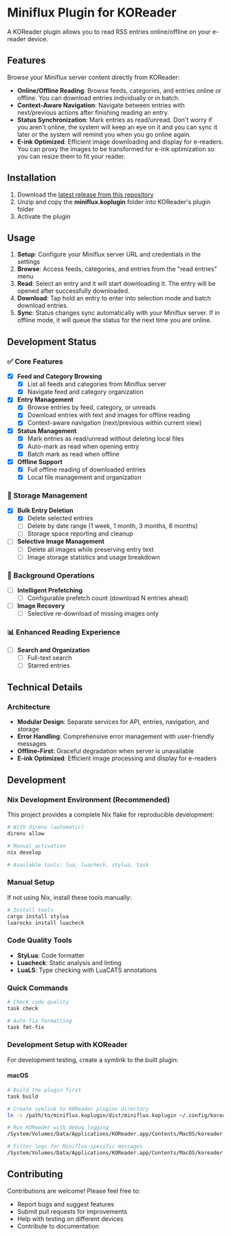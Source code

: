 # Miniflux Plugin for KOReader

A KOReader plugin allows you to read RSS entries online/offline on your e-reader device.

## Features

Browse your Miniflux server content directly from KOReader:

- **Online/Offline Reading**: Browse feeds, categories, and entries online or offline. You can download entries individually or in batch.
- **Context-Aware Navigation**: Navigate between entries with next/previous actions after finishing reading an entry.
- **Status Synchronization**: Mark entries as read/unread. Don't worry if you aren't online, the system will keep an eye on it and you can sync it later or the system will remind you when you go online again.
- **E-ink Optimized**: Efficient image downloading and display for e-readers. You can proxy the images to be transformed for e-ink optimization so you can resize them to fit your reader.

## Installation

1. Download the [latest release from this repository](https://github.com/AlgusDark/miniflux.koplugin/releases/latest)
2. Unzip and copy the **miniflux.koplugin** folder into KOReader's plugin folder
3. Activate the plugin

## Usage

1. **Setup**: Configure your Miniflux server URL and credentials in the settings
2. **Browse**: Access feeds, categories, and entries from the "read entries" menu
3. **Read**: Select an entry and it will start downloading it. The entry will be opened after successfully downloaded.
4. **Download**: Tap hold an entry to enter into selection mode and batch download entries.
5. **Sync**: Status changes sync automatically with your Miniflux server. If in offline mode, it will queue the status for the next time you are online.

## Development Status

### ✅ Core Features

- [x] **Feed and Category Browsing**
  - [x] List all feeds and categories from Miniflux server
  - [x] Navigate feed and category organization
- [x] **Entry Management**
  - [x] Browse entries by feed, category, or unreads
  - [x] Download entries with text and images for offline reading
  - [x] Context-aware navigation (next/previous within current view)
- [x] **Status Management**
  - [x] Mark entries as read/unread without deleting local files
  - [x] Auto-mark as read when opening entry
  - [x] Batch mark as read when offline
- [x] **Offline Support**
  - [x] Full offline reading of downloaded entries
  - [x] Local file management and organization

### 🚧 Storage Management

- [x] **Bulk Entry Deletion**
  - [x] Delete selected entries
  - [ ] Delete by date range (1 week, 1 month, 3 months, 6 months)
  - [ ] Storage space reporting and cleanup
- [ ] **Selective Image Management**
  - [ ] Delete all images while preserving entry text
  - [ ] Image storage statistics and usage breakdown

### 🔄 Background Operations

- [ ] **Intelligent Prefetching**
  - [ ] Configurable prefetch count (download N entries ahead)
- [ ] **Image Recovery**
  - [ ] Selective re-download of missing images only

### 📊 Enhanced Reading Experience

- [ ] **Search and Organization**
  - [ ] Full-text search
  - [ ] Starred entries

## Technical Details

### Architecture

- **Modular Design**: Separate services for API, entries, navigation, and storage
- **Error Handling**: Comprehensive error management with user-friendly messages
- **Offline-First**: Graceful degradation when server is unavailable
- **E-ink Optimized**: Efficient image processing and display for e-readers

## Development

### Nix Development Environment (Recommended)

This project provides a complete Nix flake for reproducible development:

```bash
# With direnv (automatic)
direnv allow

# Manual activation
nix develop

# Available tools: lua, luacheck, stylua, task
```

### Manual Setup

If not using Nix, install these tools manually:

```bash
# Install tools
cargo install stylua
luarocks install luacheck
```

### Code Quality Tools

- **StyLua**: Code formatter
- **Luacheck**: Static analysis and linting
- **LuaLS**: Type checking with LuaCATS annotations

### Quick Commands

```bash
# Check code quality
task check

# Auto-fix formatting
task fmt-fix
```

### Development Setup with KOReader

For development testing, create a symlink to the built plugin:

#### macOS

```bash
# Build the plugin first
task build

# Create symlink to KOReader plugins directory
ln -s /path/to/miniflux.koplugin/dist/miniflux.koplugin ~/.config/koreader/plugins/miniflux.koplugin

# Run KOReader with debug logging
/System/Volumes/Data/Applications/KOReader.app/Contents/MacOS/koreader -d

# Filter logs for Miniflux-specific messages
/System/Volumes/Data/Applications/KOReader.app/Contents/MacOS/koreader -d 2>&1 | grep -E "Miniflux"
```

## Contributing

Contributions are welcome! Please feel free to:

- Report bugs and suggest features
- Submit pull requests for improvements
- Help with testing on different devices
- Contribute to documentation
